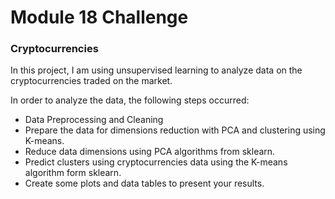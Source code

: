 # Module 18 Challenge
### Cryptocurrencies


In this project, I am using unsupervised learning to analyze data on the cryptocurrencies traded on the market.

In order to analyze the data, the following steps occurred: 

  - Data Preprocessing and Cleaning
  - Prepare the data for dimensions reduction with PCA and clustering using K-means.
  - Reduce data dimensions using PCA algorithms from sklearn.
  - Predict clusters using cryptocurrencies data using the K-means algorithm form sklearn.
  - Create some plots and data tables to present your results. 

